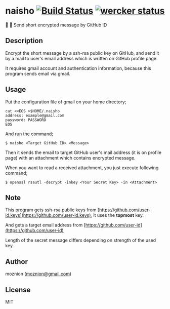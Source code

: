 naisho [![Build Status](https://travis-ci.org/moznion/naisho.svg)](https://travis-ci.org/moznion/naisho) [![wercker status](https://app.wercker.com/status/16e7bca2a67cb41ec7b1ab9c4deeb2bb/s "wercker status")](https://app.wercker.com/project/bykey/16e7bca2a67cb41ec7b1ab9c4deeb2bb)
==

:email: :key: Send short encrypted message by GitHub ID

Description
--

Encrypt the short message by a ssh-rsa public key on GitHub,
and send it by a mail to user's email address which is written on GitHub profile page.

It requires gmail account and authentication information, because
this program sends email via gmail.

Usage
--

Put the configuration file of gmail on your home directory;

```
cat <<EOS >$HOME/.naisho
address: example@gmail.com
password: PASSWORD
EOS
```

And run the command;

```
$ naisho <Target GitHub ID> <Message>
```

Then it sends the email to target GitHub user's mail address (it is on profile page)
with an attachment which contains encrypted message.

When you want to read a received attachment, you just execute following command;

```
$ openssl rsautl -decrypt -inkey <Your Secret Key> -in <Attachment>
```

Note
--

This program gets ssh-rsa public keys from [https://github.com/user-id.keys](https://github.com/user-id.keys), it uses the __topmost__ key.

And gets a target email address from [https://github.com/user-id](https://github.com/user-id)

Length of the secret message differs depending on strength of the used key.

Author
--

moznion (<moznion@gmail.com>)

License
--

MIT

